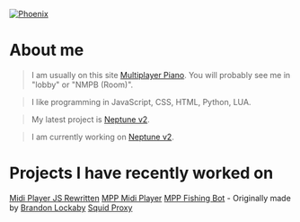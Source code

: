 [![Phoenix](https://img.shields.io/badge/Phoenix's-Multiplayer%20Piano-blue)](https://www.multiplayerpiano.net)

# About me

> I am usually on this site [Multiplayer Piano](https://www.multiplayerpiano.net/). You will probably see me in "lobby" or "NMPB (Room)".

> I like programming in JavaScript, CSS, HTML, Python, LUA.

> My latest project is [Neptune v2](https://github.com/PhoenixTheCoder/neptune).

> I am currently working on [Neptune v2](https://github.com/PhoenixTheCoder/neptune).

# Projects I have recently worked on

[Midi Player JS Rewritten](https://github.com/PhoenixTheCoder/midiplayerjs)
[MPP Midi Player](https://github.com/PhoenixTheCoder/mpp-midi-player)
[MPP Fishing Bot](https://github.com/PhoenixTheCoder/fishing-app) - Originally made by [Brandon Lockaby](https://github.com/brandon-lockaby)
[Squid Proxy](https://github.com/PhoenixTheCoder/spi)
